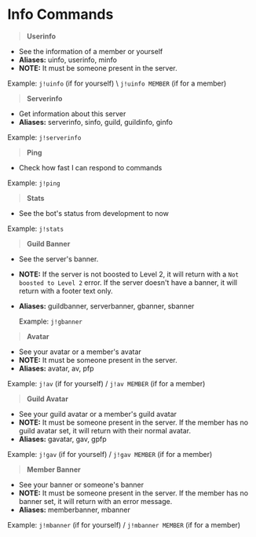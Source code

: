 # Info Commands

>**Userinfo**

* See the information of a member or yourself
* **Aliases:** uinfo, userinfo, minfo
* **NOTE:** It must be someone present in the server.

 Example: `j!uinfo` (if for yourself) \ `j!uinfo MEMBER` (if for a member)

>**Serverinfo**

* Get information about this server
* **Aliases:** serverinfo, sinfo, guild, guildinfo, ginfo

 Example: `j!serverinfo`

>**Ping**

* Check how fast I can respond to commands

 Example: `j!ping`

>**Stats**

* See the bot's status from development to now

 Example: `j!stats`

>**Guild Banner**

* See the server's banner.
* **NOTE:** If the server is not boosted to Level 2, it will return with a `Not boosted to Level 2` error. If the server doesn't have a banner, it will return with a footer text only.
* **Aliases:** guildbanner, serverbanner, gbanner, sbanner

    Example: `j!gbanner`

>**Avatar**

* See your avatar or a member's avatar
* **NOTE:** It must be someone present in the server.
* **Aliases:** avatar, av, pfp

 Example: `j!av` (if for yourself) / `j!av MEMBER` (if for a member)

>**Guild Avatar**

* See your guild avatar or a member's guild avatar
* **NOTE:** It must be someone present in the server. If the member has no guild avatar set, it will return with their normal avatar.
* **Aliases:** gavatar, gav, gpfp

 Example: `j!gav` (if for yourself) / `j!gav MEMBER` (if for a member)

>**Member Banner**

* See your banner or someone's banner
* **NOTE:** It must be someone present in the server. If the member has no banner set, it will return with an error message.
* **Aliases:** memberbanner, mbanner

 Example: `j!mbanner` (if for yourself) / `j!mbanner MEMBER` (if for a member)
